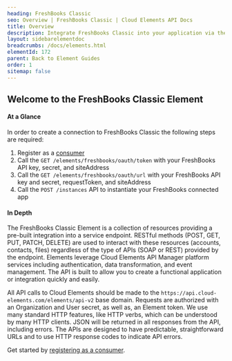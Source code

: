```yaml
---
heading: FreshBooks Classic
seo: Overview | FreshBooks Classic | Cloud Elements API Docs
title: Overview
description: Integrate FreshBooks Classic into your application via the Cloud Elements APIs.
layout: sidebarelementdoc
breadcrumbs: /docs/elements.html
elementId: 172
parent: Back to Element Guides
order: 1
sitemap: false
---
```


## Welcome to the FreshBooks Classic Element


#### At a Glance

In order to create a connection to FreshBooks Classic the following steps are required:

1. Register as a [consumer](freshbooks-endpoint-setup.html)
2. Call the `GET /elements/freshbooks/oauth/token` with your FreshBooks API key, secret, and siteAddress
3. Call the `GET /elements/freshbooks/oauth/url` with your FreshBooks API key and secret, requestToken, and siteAddress
4. Call the `POST /instances` API to instantiate your FreshBooks connected app

#### In Depth

The FreshBooks Classic Element is a collection of resources providing a pre-built integration into a service endpoint. RESTful methods (POST, GET, PUT, PATCH, DELETE) are used to interact with these resources (accounts, contacts, files) regardless of the type of APIs (SOAP or REST) provided by the endpoint. Elements leverage Cloud Elements API Manager platform services including authentication, data transformation, and event management.  The API is built to allow you to create a functional application or integration quickly and easily.

All API calls to Cloud Elements should be made to the `https://api.cloud-elements.com/elements/api-v2` base domain. Requests are authorized with an Organization and User secret, as well as, an Element token.  We use many standard HTTP features, like HTTP verbs, which can be understood by many HTTP clients. JSON will be returned in all responses from the API, including errors. The APIs are designed to have predictable, straightforward URLs and to use HTTP response codes to indicate API errors.

Get started by [registering as a consumer](freshbooks-endpoint-setup.html).
